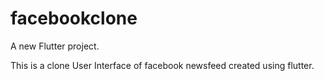 # facebookclone

A new Flutter project.

This is a clone User Interface of facebook newsfeed created using flutter.
